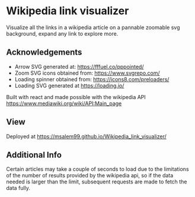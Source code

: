 # Wikipedia link visualizer

Visualize all the links in a wikipedia article on a pannable zoomable svg background, expand any link to explore more.

## Acknowledgements

- Arrow SVG generated at: https://fffuel.co/pppointed/
- Zoom SVG icons obtained from: https://www.svgrepo.com/
- Loading spinner obtained from: https://icons8.com/preloaders/
- Loading SVG generated at https://loading.io/

Built with react and made possible with the wikipedia API
https://www.mediawiki.org/wiki/API:Main_page

## View

Deployed at https://msalem99.github.io/Wikipedia_link_visualizer/

## Additional Info

Certain articles may take a couple of seconds to load due to the limitations of the number of results provided by the wikipedia api, so if the data needed is larger than the limit, subsequent requests are made to fetch the data fully.

